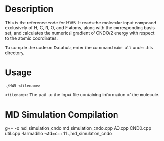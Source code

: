 # Description
This is the reference code for HW5. It reads the molecular input composed exclusively of H, C, N, O, and F atoms, along with the corresponding basis set, and calculates the numerical gradient of CNDO/2 energy with respect to the atomic coordinates.

To compile the code on Datahub, enter the command `make all` under this directory.

# Usage
```
./HW5 <filename>
```
`<filename>`: The path to the input file containing information of the molecule.

# MD Simulation Compilation

g++ -o md_simulation_cndo md_simulation_cndo.cpp AO.cpp CNDO.cpp util.cpp -larmadillo -std=c++11
./md_simulation_cndo


